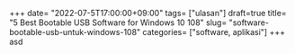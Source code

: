 +++
date= "2022-07-5T17:00:00+09:00"
tags= ["ulasan"]
draft=true
title= "5 Best Bootable USB Software for Windows 10        108"
slug= "software-bootable-usb-untuk-windows-108"
categories= ["software, aplikasi"]
+++
asd
